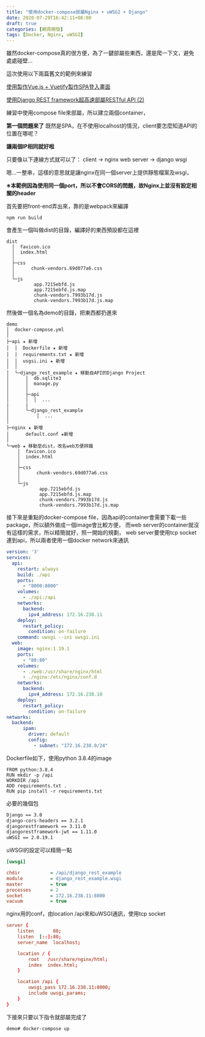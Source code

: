 ```yaml
---
title: "使用docker-compose部屬Nginx + uWSGI + Django"
date: 2020-07-29T16:42:11+08:00
draft: true
categories: [網頁開發]
tags: [Docker, Nginx, uWSGI]
---
```

雖然docker-compose真的很方便，為了一鍵部屬些東西，還是爬一下文，避免處處碰壁…
  
這次使用以下兩篇舊文的範例來練習

<!--more-->
[使用製作Vue.js + Vuetify製作SPA登入畫面](https://mikanbearer.github.io/myblog/posts/202007262314/)

[使用Django REST framework超高速部屬RESTful API (2)](https://mikanbearer.github.io/myblog/posts/202007201501/)


練習中使用compose file來部屬，所以建立兩個container，
  
**第一個問題來了** 
既然是SPA，在不使用localhost的情況，client要怎麼知道API的位置在哪呢？
  
**讓兩個IP相同就好啦**
  
只要像以下連線方式就可以了：
client → nginx web server → django wsgi
  
嗯…一整串，這樣的意思就是讓nginx在同一個server上提供靜態檔案及wsgi，
  
**※本範例因為使用同一個port，所以不會CORS的問題，故Nginx上並沒有設定相關的header**
  
首先要把front-end弄出來，靠的是webpack來編譯
```
npm run build
```
會產生一個叫做dist的目錄，編譯好的東西預設都在這裡
```
dist
  │  favicon.ico
  │  index.html
  │
  ├─css
  │      chunk-vendors.69d077a6.css
  │
  └─js
          app.7215ebfd.js
          app.7215ebfd.js.map
          chunk-vendors.7993b17d.js
          chunk-vendors.7993b17d.js.map
```
然後做一個名為demo的目錄，把東西都扔進來
```
demo
│  docker-compose.yml
│
├─api ★ 新增
│  │  Dockerfile ★ 新增
│  │  requirements.txt ★ 新增
│  │  usgsi.ini ★ 新增
│  │
│  └─django_rest_example ★ 移動自API的Django Project
│      │  db.sqlite3
│      │  manage.py
│      │
│      ├─api
│      │  │  ...
|      |
│      └─django_rest_example
│          │  ...
│
├─nginx ★ 新增
│      default.conf ★新增
│
└─web ★ 移動至dist，改名web方便辨識
    │  favicon.ico
    │  index.html
    │
    ├─css
    │      chunk-vendors.69d077a6.css
    │
    └─js
            app.7215ebfd.js
            app.7215ebfd.js.map
            chunk-vendors.7993b17d.js
            chunk-vendors.7993b17d.js.map

```
接下來是重點的docker-compose file，因為api的container會需要下載一些package，所以額外做成一個image會比較方便，
而web server的container就沒有這樣的需求，所以精簡就好，照一開始的規劃，
web server要使用tcp socket連到api，所以兩者使用一個docker network來通訊
```:docker-compose.yml  {linenos=table, linenostart=1}
version: '3'
services:
  api:
    restart: always
    build: ./api
    ports:
      - "8000:8000"
    volumes:
      - ./api:/api
    networks:
      backend:
        ipv4_address: 172.16.238.11
    deploy:
      restart_policy:
        condition: on-failure
    command: uwsgi --ini uwsgi.ini
  web:
    image: nginx:1.19.1
    ports:
      - "80:80"
    volumes:
      - ./web:/usr/share/nginx/html
      - ./nginx:/etc/nginx/conf.d
    networks:
      backend:
        ipv4_address: 172.16.238.10
    deploy:
      restart_policy:
        condition: on-failure
networks:
  backend: 
      ipam:
        driver: default
        config:
          - subnet: "172.16.238.0/24"
```
Dockerfile如下，使用python 3.8.4的image
```:api/Dockerfile {linenos=table, linenostart=1}
FROM python:3.8.4
RUN mkdir -p /api
WORKDIR /api
ADD requirements.txt .
RUN pip install -r requirements.txt
```
必要的幾個包
```requirements.txt
Django == 3.0
django-cors-headers == 3.2.1
djangorestframework == 3.11.0
djangorestframework-jwt == 1.11.0
uWSGI == 2.0.19.1
```
uWSGI的設定可以精簡一點
```:api/uwsgi.ini {linenos=table, linenostart=1}
[uwsgi]

chdir           = /api/django_rest_example
module          = django_rest_example.wsgi
master          = true
processes       = 2
socket          = 172.16.238.11:8000 
vacuum          = true
```
nginx用的conf，由location /api來和uWSGI通訊，使用tcp socket
```:nginx/default.conf {linenos=table, linenostart=1}
server {
    listen       80;
    listen  [::]:80;
    server_name  localhost;

    location / {
        root   /usr/share/nginx/html;
        index  index.html;
    }

    location /api {
        uwsgi_pass 172.16.238.11:8000;
        include uwsgi_params;
    }
}
```
下接來只要以下指令就部屬完成了
```
demo# docker-compose up
```